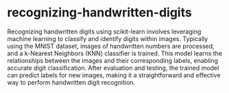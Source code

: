 # recognizing-handwritten-digits
Recognizing handwritten digits using scikit-learn involves leveraging machine learning to classify and identify digits within images. Typically using the MNIST dataset, images of handwritten numbers are processed, and a k-Nearest Neighbors (KNN) classifier is trained. This model learns the relationships between the images and their corresponding labels, enabling accurate digit classification. After evaluation and testing, the trained model can predict labels for new images, making it a straightforward and effective way to perform handwritten digit recognition.
